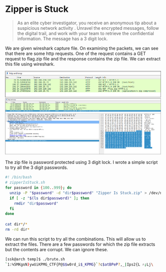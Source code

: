 # Zipper is Stuck

> As an elite cyber investigator, you receive an anonymous tip about a suspicious network activity . Unravel the encrypted messages, follow the digital trail, and work with your team to retrieve the confidential information. The message has a 3 digit lock.  

We are given wireshark capture file.
On examining the packets, we can see that there are some http requests. One of the request contains a GET request to flag.zip file and the response contains the zip file. We can extract this file using wireshark. 

![wireshark](https://github.com/shashankk90/Writeups/blob/master/KPMG/files/images/Zipper%20is%20stuck1.png)
![wireshark](https://github.com/shashankk90/Writeups/blob/master/KPMG/files/images/Zipper%20is%20stuck2.png)

The zip file is password protected using 3 digit lock. I wrote a simple script to try all the 3 digit passwords.

```sh
#! /bin/bash
# zipperIsStuck.sh
for password in {100..999}; do
  unzip -P "$password" -d "dir$password" "Zipper Is Stuck.zip" > /dev/null 2>&1
  if [ -z "$(ls dir$password)" ]; then
    rmdir "dir$password"
  fi
done

cat dir*/*
rm -rd dir*
```

We can run this script to try all the combinations.
This will allow us to extract the files. There are a few passwords for which the zip file extracts but the contents are corrupt. We can ignore these.

```sh
[ssk@arch temp]$ ./brute.sh 
`1:Կ5MKgռN)ywUiKPMG_CTF{P@$$w0rd_i$_KPMG}`?c$atBPeP?,_|Ips2{L ˄;Lj\
```
